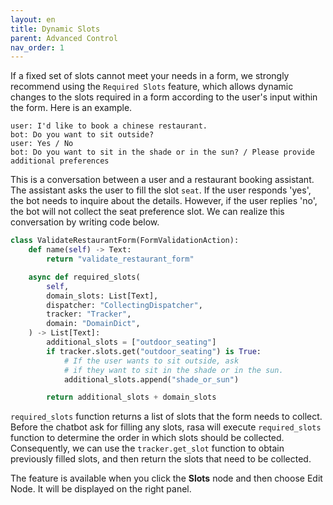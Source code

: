 ```yaml
---
layout: en
title: Dynamic Slots
parent: Advanced Control
nav_order: 1
---
```

<!-- 如果您想实现定义Form中Slot的多样性,我们强烈推荐您使用`Form Define Slot Code`该功能! -->
<!-- 该功能可以最大可能的定义您Form中那些Slot,比如:-->
<!-- 根据用户输入`age_slot_name`的值,是否等于18的数据来条件获取的相应Slot定义 -->
 
If a fixed set of slots cannot meet your needs in a form, we strongly recommend using the `Required Slots` feature, which allows dynamic changes to the slots required in a form according to the user's input within the form.  Here is an example. 
```text
user: I'd like to book a chinese restaurant.
bot: Do you want to sit outside?
user: Yes / No
bot: Do you want to sit in the shade or in the sun? / Please provide additional preferences
```
This is a conversation between a user and a restaurant booking assistant. The assistant asks the user to fill the slot `seat`. If the user responds 'yes', the bot needs to inquire about the details. However, if the user replies 'no', the bot will not collect the seat preference slot. We can realize this conversation by writing code below.


```python
class ValidateRestaurantForm(FormValidationAction):
    def name(self) -> Text:
        return "validate_restaurant_form"

    async def required_slots(
        self,
        domain_slots: List[Text],
        dispatcher: "CollectingDispatcher",
        tracker: "Tracker",
        domain: "DomainDict",
    ) -> List[Text]:
        additional_slots = ["outdoor_seating"]
        if tracker.slots.get("outdoor_seating") is True:
            # If the user wants to sit outside, ask
            # if they want to sit in the shade or in the sun.
            additional_slots.append("shade_or_sun")

        return additional_slots + domain_slots
```
`required_slots` function returns a list of slots that the form needs to collect. Before the chatbot ask for filling any slots, rasa will execute `required_slots` function to determine the order in which slots should be collected. Consequently, we can use the `tracker.get_slot` function to obtain previously filled slots, and then return the slots that need to be collected.  

The feature is available when you click the **Slots** node and then choose Edit Node.  It will be displayed on the right panel. 
